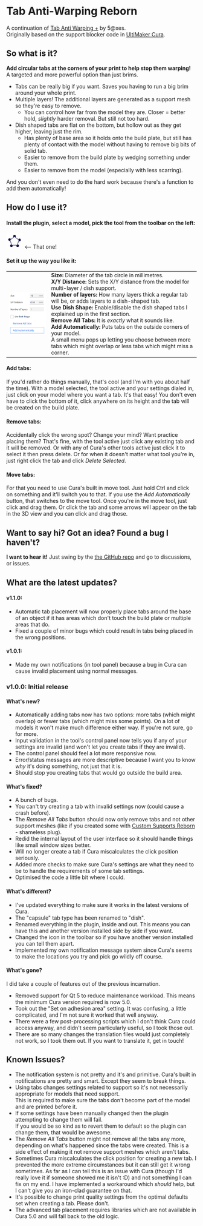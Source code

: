 # Tab Anti-Warping Reborn
A continuation of [Tab Anti Warping +](https://github.com/5axes/tabplus) by 5@xes.  
Originally based on the support blocker code in [UltiMaker Cura](https://github.com/ultimaker/cura).

## So what is it?
**Add circular tabs at the corners of your print to help stop them warping!**  
A targeted and more powerful option than just brims.
- Tabs can be really big if you want. Saves you having to run a big brim around your whole print.
- Multiple layers! The additional layers are generated as a support mesh so they're easy to remove.
  - You can control how far from the model they are. Closer = better hold, *slightly* harder removal. But still not too hard.
- Dish shaped tabs are flat on the bottom, but hollow out as they get higher, leaving just the rim.
  - Has plenty of base area so it holds onto the build plate, but still has plenty of contact with the model without having to remove big bits of solid tab.
  - Easier to remove from the build plate by wedging something under them.
  - Easier to remove from the model (especially with less scarring).

And you don't even need to do the hard work because there's a function to add them automatically!

## How do I use it?
#### Install the plugin, select a model, pick the tool from the toolbar on the left:
![Toolbar icon](images/tool_icon.gif) <-- That one!
#### Set it up the way you like it:
|||
|-|-|
|![Settings panel](images/settings.webp)|**Size:** Diameter of the tab circle in millimetres.<br>**X/Y Distance:** Sets the X/Y distance from the model for multi-layer / dish support.<br>**Number of layers:** How many layers thick a regular tab will be, or adds layers to a dish-shaped tab.<br>**Use Dish Shape:** Enable/disable the dish shaped tabs I explained up in the first section.<br>**Remove All Tabs:** It is *exactly* what it sounds like.<br>**Add Automatically:** Puts tabs on the outside corners of your model.<br>A small menu pops up letting you choose between more tabs which might overlap or less tabs which might miss a corner.|
#### Add tabs:
If you'd rather do things manually, that's cool (and I'm with you about half the time). With a model selected, the tool active and your settings dialed in, just click on your model where you want a tab. It's that easy! You don't even have to click the bottom of it, click anywhere on its height and the tab will be created on the build plate.
#### Remove tabs:
Accidentally click the wrong spot? Change your mind? Want practice placing them? That's fine, with the tool active just click any existing tab and it will be removed. Or with any of Cura's other tools active just click it to select it then press delete. Or for when it doesn't matter what tool you're in, just right click the tab and click *Delete Selected*.
#### Move tabs:
For that you need to use Cura's built in move tool. Just hold Ctrl and click on something and it'll switch you to that. If you use the *Add Automatically* button, that switches to the move tool. Once you're in the move tool, just click and drag them. Or click the tab and some arrows will appear on the tab in the 3D view and you can click and drag those.
## Want to say hi? Got an idea? Found a bug I haven't?
**I want to hear it!** Just swing by the [the GitHub repo](https://github.com/Slashee-the-Cow/TabAntiWarpingReborn) and go to discussions, or issues.
## What are the latest updates?
#### v1.1.0:
- Automatic tab placement will now properly place tabs around the base of an object if it has areas which don't touch the build plate or multiple areas that do.
- Fixed a couple of minor bugs which could result in tabs being placed in the wrong positions.
#### v1.0.1:
- Made my own notifications (in tool panel) because a bug in Cura can cause invalid placement using normal messages.
### v1.0.0: Initial release
#### What's new?
- Automatically adding tabs now has two options: more tabs (which might overlap) or fewer tabs (which might miss some points). On a lot of models it won't make much difference either way. If you're not sure, go for more.
- Input validation in the tool's control panel now tells you if any of your settings are invalid (and won't let you create tabs if they are invalid).
- The control panel should feel a lot more responsive now.
- Error/status messages are more descriptive because I want you to know *why* it's doing something, not just that it is.
- Should stop you creating tabs that would go outside the build area.
#### What's fixed?
- A bunch of bugs.
- You can't try creating a tab with invalid settings now (could cause a crash before).
- The *Remove All Tabs* button should now only remove tabs and not other support meshes (like if you created some with [Custom Supports Reborn](https://github.com/Slashee-the-Cow/CustomSupportsReborn) - shameless plug).
- Redid the internal layout of the user interface so it should handle things like small window sizes better.
- Will no longer create a tab if Cura miscalculates the click position seriously.
- Added more checks to make sure Cura's settings are what they need to be to handle the requirements of some tab settings.
- Optimised the code a little bit where I could.
#### What's different?
- I've updated everything to make sure it works in the latest versions of Cura.
- The "capsule" tab type has been renamed to "dish".
- Renamed everything in the plugin, inside and out. This means you can have this and another version installed side by side if you want.
- Changed the icon in the toolbar so if you have another version installed you can tell them apart.
- Implemented my own notification message system since Cura's seems to make the locations you try and pick go wildly off course.
#### What's gone?
I did take a couple of features out of the previous incarnation.
- Removed support for Qt 5 to reduce maintenance workload. This means the minimum Cura version required is now 5.0.
- Took out the "Set on adhesion area" setting. It was confusing, a little complicated, and I'm not sure it worked that well anyway.
- There were a few post-processing scripts which I don't think Cura could access anyway, and didn't seem particularly useful, so I took those out.
- There are so many changes the translation files would just completely not work, so I took them out. If you want to translate it, get in touch!
## Known Issues?
- The notification system is not pretty and it's and primitive. Cura's built in notifications are pretty and smart. Except they seem to break things.
- Using tabs changes settings related to support so it's not necessarily appropriate for models that need support.  
This is required to make sure the tabs don't become part of the model and are printed before it.
- If some settings have been manually changed then the plugin attempting to change them will fail.  
If you would be so kind as to revert them to default so the plugin can change them, that would be awesome.
- The *Remove All Tabs* button might not remove all the tabs any more, depending on what's happened since the tabs were created.
This is a side effect of making it not remove support meshes which aren't tabs.
- Sometimes Cura miscalculates the click position for creating a new tab.
I prevented the more extreme circumstances but it can still get it wrong sometimes.
As far as I can tell this is an issue with Cura (though I'd really love it if someone showed me it isn't :D) and not something I can fix on my end.
I have implemented a workaround which *should* help, but I can't give you an iron-clad guarantee on that.
- It's possible to change print quality settings from the optimal defaults set when creating a tab. Please don't.
- The advanced tab placement requires libraries which are not available in Cura 5.0 and will fall back to the old logic.